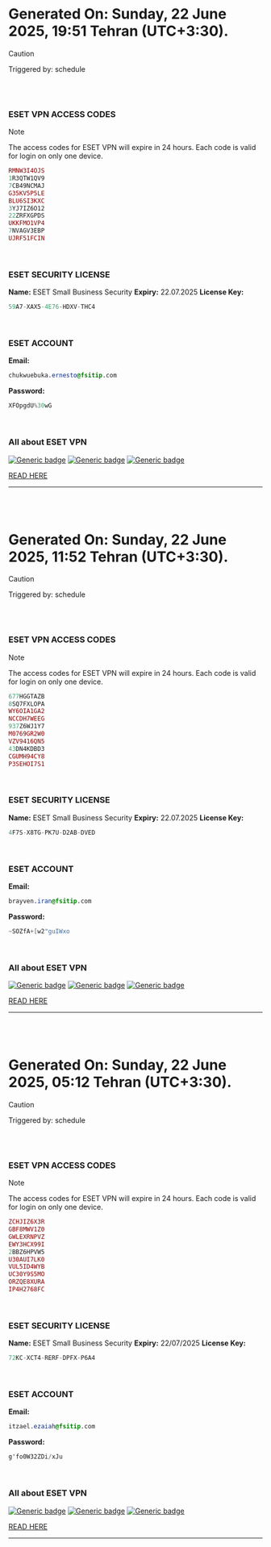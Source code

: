 # Generated On: Sunday, 22 June 2025, 19:51 Tehran (UTC+3:30).

> [!CAUTION]
> Triggered by: schedule

<br><br>

### ESET VPN ACCESS CODES

> [!NOTE]
> The access codes for ESET VPN will expire in 24 hours.
> Each code is valid for login on only one device.

```ruby
RMNW3I4OJS
1R3QTW1QV9
7CB49NCMAJ
G35KV5P5LE
BLU6SI3KXC
3YJ7IZ6O12
22ZRFXGPDS
UKKFMO1VP4
7NVAGV3EBP
UJRF51FCIN
```

<br>

### ESET SECURITY LICENSE

**Name:** ESET Small Business Security
**Expiry:** 22.07.2025
**License Key:**

```POV-Ray SDL
59A7-XAX5-4E76-HDXV-THC4
```

<br>

### ESET ACCOUNT

**Email:**

```CSS
chukwuebuka.ernesto@fsitip.com
```

**Password:**

```POV-Ray SDL
XFOpgdU%30wG
```

<br>

### All about ESET VPN


[![Generic badge](https://img.shields.io/badge/Download-Android-green.svg)](https://play.google.com/store/apps/details?id=com.eset.vpn)
[![Generic badge](https://img.shields.io/badge/Download-ios-white.svg)](https://apps.apple.com/us/app/eset-vpn/id6463002278)
[![Generic badge](https://img.shields.io/badge/Download-windows-blue.svg)](https://download.eset.com/com/eset/apps/home/vpn/windows/latest/eset_vpn_installer.exe)
  

[READ HERE](https://t.me/F_NiREvil/2113)

---

<br><br>

# Generated On: Sunday, 22 June 2025, 11:52 Tehran (UTC+3:30).

> [!CAUTION]
> Triggered by: schedule

<br><br>

### ESET VPN ACCESS CODES

> [!NOTE]
> The access codes for ESET VPN will expire in 24 hours.
> Each code is valid for login on only one device.

```ruby
677HGGTAZB
8SQ7FXLOPA
WY6OIA1GA2
NCCDH7WEEG
937Z6WJ1Y7
M0769GR2W0
VZV9416QN5
43DN4KDBD3
CGUMH94CY8
P3SEHOI7S1
```

<br>

### ESET SECURITY LICENSE

**Name:** ESET Small Business Security
**Expiry:** 22.07.2025
**License Key:**

```POV-Ray SDL
4F7S-X8TG-PK7U-D2AB-DVED
```

<br>

### ESET ACCOUNT

**Email:**

```CSS
brayven.iran@fsitip.com
```

**Password:**

```POV-Ray SDL
~SOZfA+[w2"guIWxo
```

<br>

### All about ESET VPN


[![Generic badge](https://img.shields.io/badge/Download-Android-green.svg)](https://play.google.com/store/apps/details?id=com.eset.vpn)
[![Generic badge](https://img.shields.io/badge/Download-ios-white.svg)](https://apps.apple.com/us/app/eset-vpn/id6463002278)
[![Generic badge](https://img.shields.io/badge/Download-windows-blue.svg)](https://download.eset.com/com/eset/apps/home/vpn/windows/latest/eset_vpn_installer.exe)
  

[READ HERE](https://t.me/F_NiREvil/2113)

---

<br><br>

# Generated On: Sunday, 22 June 2025, 05:12 Tehran (UTC+3:30).

> [!CAUTION]
> Triggered by: schedule

<br><br>

### ESET VPN ACCESS CODES

> [!NOTE]
> The access codes for ESET VPN will expire in 24 hours.
> Each code is valid for login on only one device.

```ruby
ZCHJIZ6X3R
GBF8MWV1Z0
GWLEXRNPVZ
EWY3HCX99I
2BBZ6HPVW5
U30AUI7LK0
VUL5ID4WYB
UC30Y9S5MO
ORZQE8XURA
IP4H2768FC
```

<br>

### ESET SECURITY LICENSE

**Name:** ESET Small Business Security
**Expiry:** 22/07/2025
**License Key:**

```POV-Ray SDL
72KC-XCT4-RERF-DPFX-P6A4
```

<br>

### ESET ACCOUNT

**Email:**

```CSS
itzael.ezaiah@fsitip.com
```

**Password:**

```POV-Ray SDL
g'fo0W32ZDi/xJu
```

<br>

### All about ESET VPN


[![Generic badge](https://img.shields.io/badge/Download-Android-green.svg)](https://play.google.com/store/apps/details?id=com.eset.vpn)
[![Generic badge](https://img.shields.io/badge/Download-ios-white.svg)](https://apps.apple.com/us/app/eset-vpn/id6463002278)
[![Generic badge](https://img.shields.io/badge/Download-windows-blue.svg)](https://download.eset.com/com/eset/apps/home/vpn/windows/latest/eset_vpn_installer.exe)
  

[READ HERE](https://t.me/F_NiREvil/2113)

---

<br><br>

